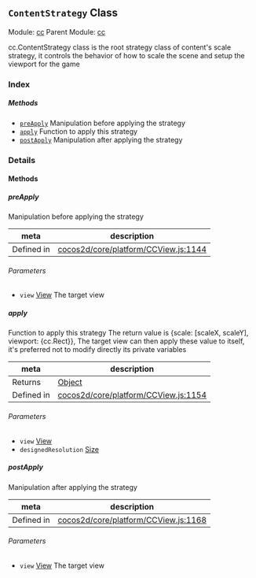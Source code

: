 ## `ContentStrategy` Class



Module: [cc](../modules/cc.md)
Parent Module: [cc](../modules/cc.md)


<p>cc.ContentStrategy class is the root strategy class of content's scale strategy,
it controls the behavior of how to scale the scene and setup the viewport for the game</p>



### Index



##### Methods

  - [`preApply`](#preapply) Manipulation before applying the strategy
  - [`apply`](#apply) Function to apply this strategy
  - [`postApply`](#postapply) Manipulation after applying the strategy



### Details




<!-- Method Block -->
#### Methods


##### preApply

Manipulation before applying the strategy

| meta | description |
|------|-------------|
| Defined in | [cocos2d/core/platform/CCView.js:1144](https://github.com/cocos-creator/engine/blob/f495398f4307775f0f733162e3d128d81e063063/cocos2d/core/platform/CCView.js#L1144) |

###### Parameters
- `view` <a href="../classes/View.html" class="crosslink">View</a> The target view


##### apply

Function to apply this strategy
The return value is {scale: [scaleX, scaleY], viewport: {cc.Rect}},
The target view can then apply these value to itself, it's preferred not to modify directly its private variables

| meta | description |
|------|-------------|
| Returns | <a href="https://developer.mozilla.org/en/JavaScript/Reference/Global_Objects/Object" class="crosslink external" target="_blank">Object</a> 
| Defined in | [cocos2d/core/platform/CCView.js:1154](https://github.com/cocos-creator/engine/blob/f495398f4307775f0f733162e3d128d81e063063/cocos2d/core/platform/CCView.js#L1154) |

###### Parameters
- `view` <a href="../classes/View.html" class="crosslink">View</a> 
- `designedResolution` <a href="../classes/Size.html" class="crosslink">Size</a> 


##### postApply

Manipulation after applying the strategy

| meta | description |
|------|-------------|
| Defined in | [cocos2d/core/platform/CCView.js:1168](https://github.com/cocos-creator/engine/blob/f495398f4307775f0f733162e3d128d81e063063/cocos2d/core/platform/CCView.js#L1168) |

###### Parameters
- `view` <a href="../classes/View.html" class="crosslink">View</a> The target view



